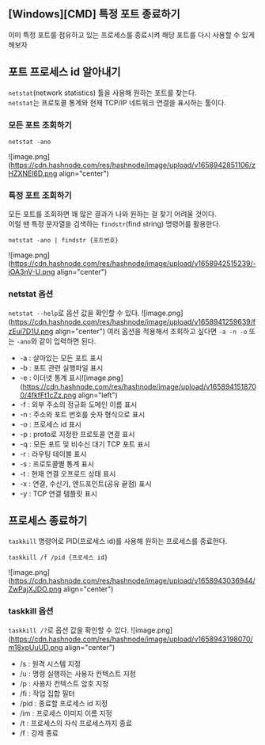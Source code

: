 ## [Windows][CMD] 특정 포트 종료하기

이미 특정 포트를 점유하고 있는 프로세스를 종료시켜 해당 포트를 다시 사용할 수 있게 해보자

## 포트 프로세스 id 알아내기
`netstat`(network statistics) 툴을 사용해 원하는 포트를 찾는다.<br>
`netstat`는 프로토콜 통계와 현재 TCP/IP 네트워크 연결을 표시하는 툴이다.
### 모든 포트 조회하기
```
netstat -ano
``` 
![image.png](https://cdn.hashnode.com/res/hashnode/image/upload/v1658942851106/zHZXNEl6D.png align="center")
### 특정 포트 조회하기
모든 포트를 조회하면 꽤 많은 결과가 나와 원하는 걸 찾기 어려울 것이다.<br>
이럴 땐 특정 문자열을 검색하는 `findstr`(find string) 명령어를 활용한다.
```
netstat -ano | findstr {포트번호}
``` 
![image.png](https://cdn.hashnode.com/res/hashnode/image/upload/v1658942515239/-iOA3nV-U.png align="center")

### netstat 옵션
`netstat --help`로 옵션 값을 확인할 수 있다.
![image.png](https://cdn.hashnode.com/res/hashnode/image/upload/v1658941259639/fzEui7D1U.png align="center")
여러 옵션을 적용해서 조회하고 싶다면 `-a -n -o` 또는 `-ano`와 같이 입력하면 된다.
<br>
- -a : 살아있는 모든 포트 표시
- -b : 포트 관련 실행파일 표시
- -e : 이더넷 통계 표시![image.png](https://cdn.hashnode.com/res/hashnode/image/upload/v1658941518700/4fkfFt1cZz.png align="left")
- -f : 외부 주소의 정규화 도메인 이름 표시
- -n : 주소와 포트 번호를 숫자 형식으로 표시
- -o : 프로세스 id 표시
- -p : proto로 지정한 프로토콜 연결 표시
- -q : 모든 포트 및 비수신 대기 TCP 포트 표시
- -r : 라우팅 테이블 표시
- -s : 프로토콜별 통계 표시
- -t : 현재 연결 오프로드 상태 표시
- -x : 연결, 수신기, 엔드포인트(공유 끝점) 표시
- -y : TCP 연결 템플릿 표시

## 프로세스 종료하기
`taskkill` 명령어로 PID(프로세스 id)를 사용해 원하는 프로세스를 종료한다.
```
taskkill /f /pid {프로세스 id}
``` 
![image.png](https://cdn.hashnode.com/res/hashnode/image/upload/v1658943036944/ZwPajXJDO.png align="center")
### taskkill 옵션
`taskkill /?`로 옵션 값을 확인할 수 있다.
![image.png](https://cdn.hashnode.com/res/hashnode/image/upload/v1658943198070/m18xpUuUD.png align="center")
- /s : 원격 시스템 지정
- /u : 명령 실행하는 사용자 컨텍스트 지정
- /p : 사용자 컨텍스트 암호 지정
- /fi : 작업 집합 필터
- /pid : 종료할 프로세스 id 지정
- /im : 프로세스 이미지 이름 지정
- /t : 프로세스의 자식 프로세스까지 종료
- /f : 강제 종료
